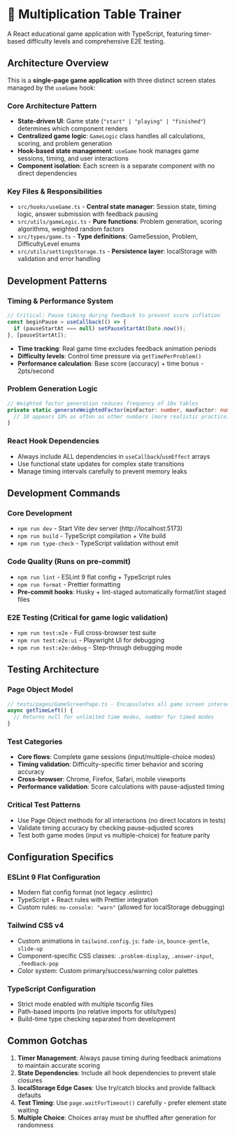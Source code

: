 # 🧮 Multiplication Table Trainer

A React educational game application with TypeScript, featuring timer-based difficulty levels and comprehensive E2E testing.

## Architecture Overview

This is a **single-page game application** with three distinct screen states managed by the `useGame` hook:

### Core Architecture Pattern

- **State-driven UI**: Game state (`"start" | "playing" | "finished"`) determines which component renders
- **Centralized game logic**: `GameLogic` class handles all calculations, scoring, and problem generation
- **Hook-based state management**: `useGame` hook manages game sessions, timing, and user interactions
- **Component isolation**: Each screen is a separate component with no direct dependencies

### Key Files & Responsibilities

- `src/hooks/useGame.ts` - **Central state manager**: Session state, timing logic, answer submission with feedback pausing
- `src/utils/gameLogic.ts` - **Pure functions**: Problem generation, scoring algorithms, weighted random factors
- `src/types/game.ts` - **Type definitions**: GameSession, Problem, DifficultyLevel enums
- `src/utils/settingsStorage.ts` - **Persistence layer**: localStorage with validation and error handling

## Development Patterns

### Timing & Performance System

```typescript
// Critical: Pause timing during feedback to prevent score inflation
const beginPause = useCallback(() => {
  if (pauseStartAt === null) setPauseStartAt(Date.now());
}, [pauseStartAt]);
```

- **Time tracking**: Real game time excludes feedback animation periods
- **Difficulty levels**: Control time pressure via `getTimePerProblem()`
- **Performance calculation**: Base score (accuracy) + time bonus - 2pts/second

### Problem Generation Logic

```typescript
// Weighted factor generation reduces frequency of 10x tables
private static generateWeightedFactor(minFactor: number, maxFactor: number): number {
  // 10 appears 10% as often as other numbers (more realistic practice)
}
```

### React Hook Dependencies

- Always include ALL dependencies in `useCallback`/`useEffect` arrays
- Use functional state updates for complex state transitions
- Manage timing intervals carefully to prevent memory leaks

## Development Commands

### Core Development

- `npm run dev` - Start Vite dev server (http://localhost:5173)
- `npm run build` - TypeScript compilation + Vite build
- `npm run type-check` - TypeScript validation without emit

### Code Quality (Runs on pre-commit)

- `npm run lint` - ESLint 9 flat config + TypeScript rules
- `npm run format` - Prettier formatting
- **Pre-commit hooks**: Husky + lint-staged automatically format/lint staged files

### E2E Testing (Critical for game logic validation)

- `npm run test:e2e` - Full cross-browser test suite
- `npm run test:e2e:ui` - Playwright UI for debugging
- `npm run test:e2e:debug` - Step-through debugging mode

## Testing Architecture

### Page Object Model

```typescript
// tests/pages/GameScreenPage.ts - Encapsulates all game screen interactions
async getTimeLeft() {
  // Returns null for unlimited time modes, number for timed modes
}
```

### Test Categories

- **Core flows**: Complete game sessions (input/multiple-choice modes)
- **Timing validation**: Difficulty-specific timer behavior and scoring accuracy
- **Cross-browser**: Chrome, Firefox, Safari, mobile viewports
- **Performance validation**: Score calculations with pause-adjusted timing

### Critical Test Patterns

- Use Page Object methods for all interactions (no direct locators in tests)
- Validate timing accuracy by checking pause-adjusted scores
- Test both game modes (input vs multiple-choice) for feature parity

## Configuration Specifics

### ESLint 9 Flat Configuration

- Modern flat config format (not legacy .eslintrc)
- TypeScript + React rules with Prettier integration
- Custom rules: `no-console: "warn"` (allowed for localStorage debugging)

### Tailwind CSS v4

- Custom animations in `tailwind.config.js`: `fade-in`, `bounce-gentle`, `slide-up`
- Component-specific CSS classes: `.problem-display`, `.answer-input`, `.feedback-pop`
- Color system: Custom primary/success/warning color palettes

### TypeScript Configuration

- Strict mode enabled with multiple tsconfig files
- Path-based imports (no relative imports for utils/types)
- Build-time type checking separated from development

## Common Gotchas

1. **Timer Management**: Always pause timing during feedback animations to maintain accurate scoring
2. **State Dependencies**: Include all hook dependencies to prevent stale closures
3. **localStorage Edge Cases**: Use try/catch blocks and provide fallback defaults
4. **Test Timing**: Use `page.waitForTimeout()` carefully - prefer element state waiting
5. **Multiple Choice**: Choices array must be shuffled after generation for randomness
